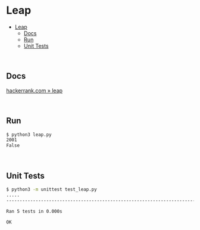 # Leap

- [Leap](#leap)
  - [Docs](#docs)
  - [Run](#run)
  - [Unit Tests](#unit-tests)

<br>

## Docs

[hackerrank.com » leap](https://www.hackerrank.com/challenges/write-a-function/problem?isFullScreen=true)

<br>

## Run

```bash
$ python3 leap.py                 
2001
False
```

<br>

## Unit Tests

```bash
$ python3 -m unittest test_leap.py
.....
-----------------------------------------------------------------------

Ran 5 tests in 0.000s

OK
```

